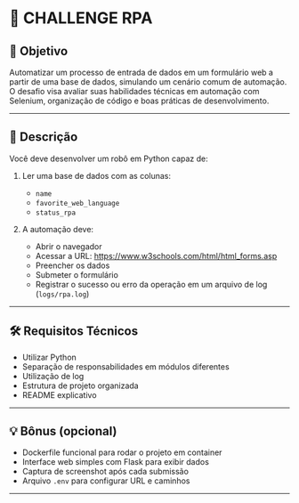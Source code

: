 # 🧪 CHALLENGE RPA

## 🎯 Objetivo
Automatizar um processo de entrada de dados em um formulário web a partir de uma base de dados, simulando um cenário comum de automação.
O desafio visa avaliar suas habilidades técnicas em automação com Selenium, organização de código e boas práticas de desenvolvimento.

---

## 📝 Descrição

Você deve desenvolver um robô em Python capaz de:
1. Ler uma base de dados com as colunas:
   - `name`
   - `favorite_web_language`
   - `status_rpa`

2. A automação deve:
   - Abrir o navegador
   - Acessar a URL: https://www.w3schools.com/html/html_forms.asp
   - Preencher os dados
   - Submeter o formulário
   - Registrar o sucesso ou erro da operação em um arquivo de log (`logs/rpa.log`)

---

## 🛠️ Requisitos Técnicos

- Utilizar Python
- Separação de responsabilidades em módulos diferentes
- Utilização de log
- Estrutura de projeto organizada
- README explicativo

---

## 💡 Bônus (opcional)

- Dockerfile funcional para rodar o projeto em container
- Interface web simples com Flask para exibir dados
- Captura de screenshot após cada submissão
- Arquivo `.env` para configurar URL e caminhos

---
